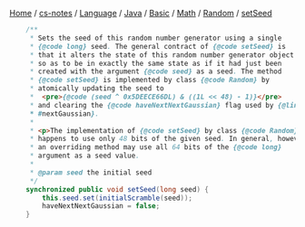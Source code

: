 [Home](https://mengxianbin.github.io) /
[cs-notes](https://mengxianbin.github.io/cs-notes/site) /
[Language](https://mengxianbin.github.io/cs-notes/site/Language) /
[Java](https://mengxianbin.github.io/cs-notes/site/Language/Java) /
[Basic](https://mengxianbin.github.io/cs-notes/site/Language/Java/Basic) /
[Math](https://mengxianbin.github.io/cs-notes/site/Language/Java/Basic/Math) /
[Random](https://mengxianbin.github.io/cs-notes/site/Language/Java/Basic/Math/Random) /
[setSeed](https://mengxianbin.github.io/cs-notes/site/Language/Java/Basic/Math/Random/setSeed)

```java
    /**
     * Sets the seed of this random number generator using a single
     * {@code long} seed. The general contract of {@code setSeed} is
     * that it alters the state of this random number generator object
     * so as to be in exactly the same state as if it had just been
     * created with the argument {@code seed} as a seed. The method
     * {@code setSeed} is implemented by class {@code Random} by
     * atomically updating the seed to
     *  <pre>{@code (seed ^ 0x5DEECE66DL) & ((1L << 48) - 1)}</pre>
     * and clearing the {@code haveNextNextGaussian} flag used by {@link
     * #nextGaussian}.
     *
     * <p>The implementation of {@code setSeed} by class {@code Random}
     * happens to use only 48 bits of the given seed. In general, however,
     * an overriding method may use all 64 bits of the {@code long}
     * argument as a seed value.
     *
     * @param seed the initial seed
     */
    synchronized public void setSeed(long seed) {
        this.seed.set(initialScramble(seed));
        haveNextNextGaussian = false;
    }
```
